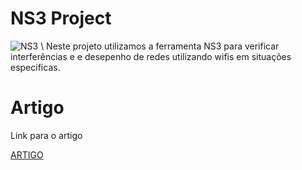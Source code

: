 # NS3 Project
![NS3](http://3.bp.blogspot.com/-M3igkdE-elc/UUddITlTxBI/AAAAAAAAARs/cmB53rv1Xyw/s1600/ns-3.jpg) \\
Neste projeto utilizamos a ferramenta NS3 para verificar interferências e e desepenho de redes utilizando wifis em situações especificas.

# Artigo
Link para o artigo

[ARTIGO](https://docs.google.com/document/d/1vEQCpxRyeT3fruL4iunFt72sGL4-l8trg8JKcjn22mc/edit)
